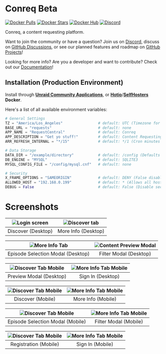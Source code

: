 # Conreq Beta

[![Docker Pulls](https://img.shields.io/docker/pulls/roxedus/conreq?style=flat-square)](https://hub.docker.com/r/roxedus/conreq)
[![Docker Stars](https://img.shields.io/docker/stars/roxedus/conreq?style=flat-square)](https://hub.docker.com/r/roxedus/conreq)
[![Docker Hub](https://img.shields.io/badge/Open%20On-DockerHub-blue?style=flat-square)](https://hub.docker.com/r/roxedus/conreq)
[![Discord](https://img.shields.io/discord/440067432552595457?style=flat-square&label=Discord&logo=discord)](https://discord.gg/gQhGZzEjmX "Chat with the community and get realtime support!")

Conreq, a content requesting platform.

Want to join the community or have a question? Join us on [Discord](https://discord.gg/gQhGZzEjmX), discuss on [GitHub Discussions](https://github.com/Archmonger/Conreq/discussions), or see our planned features and roadmap on [GitHub Projects](https://github.com/Archmonger/Conreq/projects)!

Looking for more info? Are you a developer and want to contribute? Check out our [Documentation](https://archmonger.github.io/Conreq/)!

## Installation (Production Environment)

Install through **[Unraid Community Applications](https://squidly271.github.io/forumpost0.html)**, or **[Hotio](https://hotio.dev/containers/conreq/)**/**[SelfHosters](https://registry.hub.docker.com/r/roxedus/conreq) Docker**.

Here's a list of all available environment variables:

```python
# General Settings
TZ = "America/Los_Angeles"                # default: UTC (Timezone for log files, in "TZ Database" format)
BASE_URL = "requests"                     # default: none
APP_NAME = "RequestCentral"               # default: Conreq
APP_DESCRIPTION = "Get yo stuff!"         # default: Content Requesting
ARR_REFRESH_INTERNAL = "*/15"             # default: */1 (Cron minutes for Sonarr/Radarr library refresh)

# Data Storage
DATA_DIR = "/example/directory"           # default: /config (Defaults to "data" outside of docker)
DB_ENGINE = "MYSQL"                       # default: SQLITE3
MYSQL_CONFIG_FILE = "/config/mysql.cnf"   # default: none

# Security
X_FRAME_OPTIONS = "SAMEORIGIN"            # default: DENY (False disables X-Frame-Options)
ALLOWED_HOST = "192.168.0.199"            # default: * (Allows all hosts)
DEBUG = False                             # default: False (Disable security features, only enable this during development. Defaults to True outside of docker.)
```

# Screenshots

| ![Login screen](https://github.com/Archmonger/Conreq/blob/main/resources/screenshots/desktop_discover.png?raw=true) | ![Discover tab](https://github.com/Archmonger/Conreq/blob/main/resources/screenshots/desktop_more_info.png?raw=true) |
| :-----------------------------------------------------------------------------------------------------------------: | :------------------------------------------------------------------------------------------------------------------: |
|                                                 Discover (Desktop)                                                  |                                                 More Info (Desktop)                                                  |

| ![More Info Tab](https://github.com/Archmonger/Conreq/blob/main/resources/screenshots/desktop_modal_episode_selection.png?raw=true) | ![Content Preview Modal](https://github.com/Archmonger/Conreq/blob/main/resources/screenshots/desktop_modal_filter.png?raw=true) |
| :---------------------------------------------------------------------------------------------------------------------------------: | :------------------------------------------------------------------------------------------------------------------------------: |
|                                                  Episode Selection Modal (Desktop)                                                  |                                                      Filter Modal (Desktop)                                                      |

| ![Discover Tab Mobile](https://github.com/Archmonger/Conreq/blob/main/resources/screenshots/desktop_modal_preview.png?raw=true) | ![More Info Tab Mobile](https://github.com/Archmonger/Conreq/blob/main/resources/screenshots/desktop_sign_in.png?raw=true) |
| :-----------------------------------------------------------------------------------------------------------------------------: | :------------------------------------------------------------------------------------------------------------------------: |
|                                                     Preview Modal (Desktop)                                                     |                                                     Sign In (Desktop)                                                      |

| ![Discover Tab Mobile](https://github.com/Archmonger/Conreq/blob/main/resources/screenshots/mobile_discover.png?raw=true) | ![More Info Tab Mobile](https://github.com/Archmonger/Conreq/blob/main/resources/screenshots/mobile_more_info.png?raw=true) |
| :-----------------------------------------------------------------------------------------------------------------------: | :-------------------------------------------------------------------------------------------------------------------------: |
|                                                     Discover (Mobile)                                                     |                                                     More Info (Mobile)                                                      |

| ![Discover Tab Mobile](https://github.com/Archmonger/Conreq/blob/main/resources/screenshots/mobile_modal_episode_selection.png?raw=true) | ![More Info Tab Mobile](https://github.com/Archmonger/Conreq/blob/main/resources/screenshots/mobile_modal_filter.png?raw=true) |
| :--------------------------------------------------------------------------------------------------------------------------------------: | :----------------------------------------------------------------------------------------------------------------------------: |
|                                                     Episode Selection Modal (Mobile)                                                     |                                                     Filter Modal (Mobile)                                                      |

| ![Discover Tab Mobile](https://github.com/Archmonger/Conreq/blob/main/resources/screenshots/mobile_registration.png?raw=true) | ![More Info Tab Mobile](https://github.com/Archmonger/Conreq/blob/main/resources/screenshots/mobile_sign_in.png?raw=true) |
| :---------------------------------------------------------------------------------------------------------------------------: | :-----------------------------------------------------------------------------------------------------------------------: |
|                                                     Registration (Mobile)                                                     |                                                     Sign In (Mobile)                                                      |
